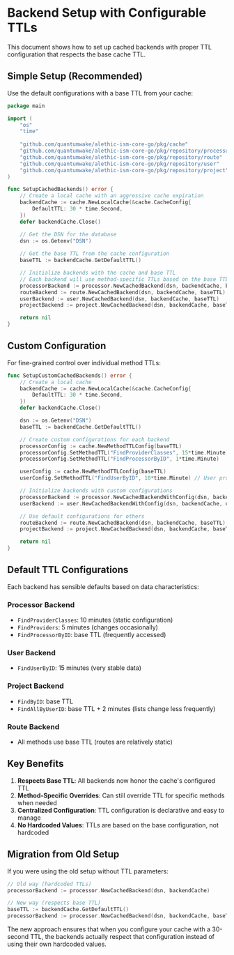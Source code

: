 # Backend Setup with Configurable TTLs

This document shows how to set up cached backends with proper TTL configuration that respects the base cache TTL.

## Simple Setup (Recommended)

Use the default configurations with a base TTL from your cache:

```go
package main

import (
    "os"
    "time"
    
    "github.com/quantumwake/alethic-ism-core-go/pkg/cache"
    "github.com/quantumwake/alethic-ism-core-go/pkg/repository/processor"
    "github.com/quantumwake/alethic-ism-core-go/pkg/repository/route"
    "github.com/quantumwake/alethic-ism-core-go/pkg/repository/user"
    "github.com/quantumwake/alethic-ism-core-go/pkg/repository/project"
)

func SetupCachedBackends() error {
    // Create a local cache with an aggressive cache expiration
    backendCache := cache.NewLocalCache(&cache.CacheConfig{
        DefaultTTL: 30 * time.Second,
    })
    defer backendCache.Close()

    // Get the DSN for the database
    dsn := os.Getenv("DSN")
    
    // Get the base TTL from the cache configuration
    baseTTL := backendCache.GetDefaultTTL()

    // Initialize backends with the cache and base TTL
    // Each backend will use method-specific TTLs based on the base TTL
    processorBackend := processor.NewCachedBackend(dsn, backendCache, baseTTL)
    routeBackend := route.NewCachedBackend(dsn, backendCache, baseTTL)
    userBackend := user.NewCachedBackend(dsn, backendCache, baseTTL)
    projectBackend := project.NewCachedBackend(dsn, backendCache, baseTTL)

    return nil
}
```

## Custom Configuration

For fine-grained control over individual method TTLs:

```go
func SetupCustomCachedBackends() error {
    // Create a local cache
    backendCache := cache.NewLocalCache(&cache.CacheConfig{
        DefaultTTL: 30 * time.Second,
    })
    defer backendCache.Close()

    dsn := os.Getenv("DSN")
    baseTTL := backendCache.GetDefaultTTL()

    // Create custom configurations for each backend
    processorConfig := cache.NewMethodTTLConfig(baseTTL)
    processorConfig.SetMethodTTL("FindProviderClasses", 15*time.Minute) // Static data
    processorConfig.SetMethodTTL("FindProcessorByID", 1*time.Minute)    // Override for specific method

    userConfig := cache.NewMethodTTLConfig(baseTTL)
    userConfig.SetMethodTTL("FindUserByID", 10*time.Minute) // User profiles are stable

    // Initialize backends with custom configurations
    processorBackend := processor.NewCachedBackendWithConfig(dsn, backendCache, processorConfig)
    userBackend := user.NewCachedBackendWithConfig(dsn, backendCache, userConfig)

    // Use default configurations for others
    routeBackend := route.NewCachedBackend(dsn, backendCache, baseTTL)
    projectBackend := project.NewCachedBackend(dsn, backendCache, baseTTL)

    return nil
}
```

## Default TTL Configurations

Each backend has sensible defaults based on data characteristics:

### Processor Backend
- `FindProviderClasses`: 10 minutes (static configuration)
- `FindProviders`: 5 minutes (changes occasionally)
- `FindProcessorByID`: base TTL (frequently accessed)

### User Backend
- `FindUserByID`: 15 minutes (very stable data)

### Project Backend
- `FindByID`: base TTL
- `FindAllByUserID`: base TTL + 2 minutes (lists change less frequently)

### Route Backend
- All methods use base TTL (routes are relatively static)

## Key Benefits

1. **Respects Base TTL**: All backends now honor the cache's configured TTL
2. **Method-Specific Overrides**: Can still override TTL for specific methods when needed
3. **Centralized Configuration**: TTL configuration is declarative and easy to manage
4. **No Hardcoded Values**: TTLs are based on the base configuration, not hardcoded

## Migration from Old Setup

If you were using the old setup without TTL parameters:

```go
// Old way (hardcoded TTLs)
processorBackend := processor.NewCachedBackend(dsn, backendCache)

// New way (respects base TTL)
baseTTL := backendCache.GetDefaultTTL()
processorBackend := processor.NewCachedBackend(dsn, backendCache, baseTTL)
```

The new approach ensures that when you configure your cache with a 30-second TTL, the backends actually respect that configuration instead of using their own hardcoded values.